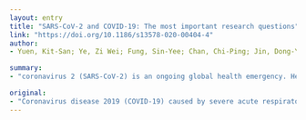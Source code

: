 ```yaml
---
layout: entry
title: "SARS-CoV-2 and COVID-19: The most important research questions"
link: "https://doi.org/10.1186/s13578-020-00404-4"
author:
- Yuen, Kit-San; Ye, Zi Wei; Fung, Sin-Yee; Chan, Chi-Ping; Jin, Dong-Yan

summary:
- "coronavirus 2 (SARS-CoV-2) is an ongoing global health emergency. Here we highlight nine most important research questions concerning virus transmission, asymptomatic and presymptomatic virus shedding, diagnosis, treatment, vaccine development, origin of virus and viral pathogenesis. Coronavirus disease 2019 (COVID-19) is caused by severe acute respiratory syndrome coroniavirus 2. This is a major research question about virus transmission. The research questions include the origin and origin of the virus."

original:
- "Coronavirus disease 2019 (COVID-19) caused by severe acute respiratory syndrome coronavirus 2 (SARS-CoV-2) is an ongoing global health emergency. Here we highlight nine most important research questions concerning virus transmission, asymptomatic and presymptomatic virus shedding, diagnosis, treatment, vaccine development, origin of virus and viral pathogenesis."
---
```


